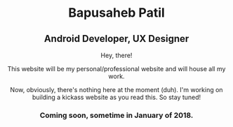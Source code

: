 <h1 style="text-align:center;">Bapusaheb Patil</h1>
<h2 style="text-align:center;">Android Developer, UX Designer</h2>

<p style="text-align:center;">Hey, there!</p>
<p style="text-align:center;">This website will be my personal/professional website and will house all my work.</p>

<p style="text-align:center;">Now, obviously, there's nothing here at the moment (duh). I'm working on building a kickass website as you read this. So stay tuned!</p>

<h3 style="text-align:center;">Coming soon, sometime in January of 2018.</h2>
